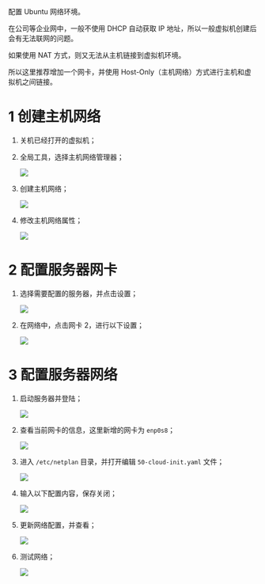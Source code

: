 配置 Ubuntu 网络环境。

在公司等企业网中，一般不使用 DHCP 自动获取 IP 地址，所以一般虚拟机创建后会有无法联网的问题。

如果使用 NAT 方式，则又无法从主机链接到虚拟机环境。

所以这里推荐增加一个网卡，并使用 Host-Only（主机网络）方式进行主机和虚拟机之间链接。

# 1 创建主机网络

1. 关机已经打开的虚拟机；

2. 全局工具，选择主机网络管理器；

   ![](003_Network_1.png)

3. 创建主机网络；

   ![](003_Network_2.png)

4. 修改主机网络属性；

   ![](003_Network_3.png)

# 2 配置服务器网卡

1. 选择需要配置的服务器，并点击设置；

   ![](003_Network_4.png)

2. 在网络中，点击网卡 2，进行以下设置；

   ![](003_Network_5.png)

# 3 配置服务器网络

1. 启动服务器并登陆；

   ![](003_Network_6.png)

2. 查看当前网卡的信息，这里新增的网卡为 `enp0s8`；

   ![](003_Network_7.png)

3. 进入 `/etc/netplan` 目录，并打开编辑 `50-cloud-init.yaml` 文件；

   ![](003_Network_8.png)

4. 输入以下配置内容，保存关闭；

   ![](003_Network_9.png)

5. 更新网络配置，并查看；

   ![](003_Network_10.png)

6. 测试网络；

   ![](003_Network_11.png)